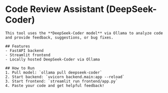 # Code Review Assistant (DeepSeek-Coder)

    This tool uses the **DeepSeek-Coder model** via Ollama to analyze code and provide feedback, suggestions, or bug fixes.

    ## Features
    - FastAPI backend
    - Streamlit frontend
    - Locally hosted DeepSeek-Coder via Ollama

    ## How to Run
    1. Pull model: `ollama pull deepseek-coder`
    2. Start backend: `uvicorn backend.main:app --reload`
    3. Start frontend: `streamlit run frontend/app.py`
    4. Paste your code and get helpful feedback!
